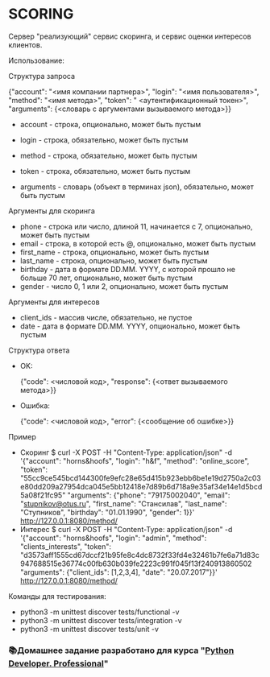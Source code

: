 # SCORING

Сервер "реализующий" сервис скоринга, и сервис оценки интересов клиентов.

Использование:

Структура запроса

  {"account": "<имя компании партнера>", "login": "<имя пользователя>", "method": "<имя метода>", "token": "
<аутентификационный токен>", "arguments": {<словарь с аргументами вызываемого метода>}}

- account - строка, опционально, может быть пустым

- login - строка, обязательно, может быть пустым

- method - строка, обязательно, может быть пустым

- token - строка, обязательно, может быть пустым

- arguments - словарь (объект в терминах json), обязательно, может быть пустым

Аргументы для скоринга 
- phone - строка или число, длиной 11, начинается с 7, опционально, может быть пустым
- email - строка, в которой есть @, опционально, может быть пустым
- first_name - строка, опционально, может быть пустым
- last_name - строка, опционально, может быть пустым
- birthday - дата в формате DD.MM. YYYY, с которой прошло не больше 70 лет, опционально, может быть пустым
- gender - число 0, 1 или 2, опционально, может быть пустым

Аргументы для интересов
- client_ids - массив числе, обязательно, не пустое
- date - дата в формате DD.MM. YYYY, опционально, может быть пустым

Структура ответа

- OK:

  {"code": <числовой код>, "response": {<ответ вызываемого метода>}}

- Ошибка:

  {"code": <числовой код>, "error": {<сообщение об ошибке>}}
  
Пример
- Скоринг 
  $ curl -X POST -H "Content-Type: application/json" -d '{"account": "horns&hoofs", "login": "h&f", "method":
"online_score", "token":
"55cc9ce545bcd144300fe9efc28e65d415b923ebb6be1e19d2750a2c03e80dd209a27954dca045e5bb12418e7d89b6d718a9e35af34e14e1d5bcd5a08f21fc95"
"arguments": {"phone": "79175002040", "email": "stupnikov@otus.ru", "first_name": "Стансилав", "last_name":
"Ступников", "birthday": "01.01.1990", "gender": 1}}' http://127.0.0.1:8080/method/
- Интерес
  $ curl -X POST -H "Content-Type: application/json" -d '{"account": "horns&hoofs", "login": "admin", "method":
"clients_interests", "token":
"d3573aff1555cd67dccf21b95fe8c4dc8732f33fd4e32461b7fe6a71d83c947688515e36774c00fb630b039fe2223c991f045f13f240913860502
"arguments": {"client_ids": [1,2,3,4], "date": "20.07.2017"}}' http://127.0.0.1:8080/method/

Команды для тестирования:
- python3 -m unittest discover tests/functional -v
- python3 -m unittest discover tests/integration -v
- python3 -m unittest discover tests/unit -v

    
<h3 dir="auto"><g-emoji class="g-emoji" alias="books" fallback-src="https://github.githubassets.com/images/icons/emoji/unicode/1f4da.png">📚</g-emoji><strong>Домашнее задание разработано для курса "<a href="https://otus.ru/lessons/python-professional/" rel="nofollow">Python Developer. Professional</a>"</strong></h3>
